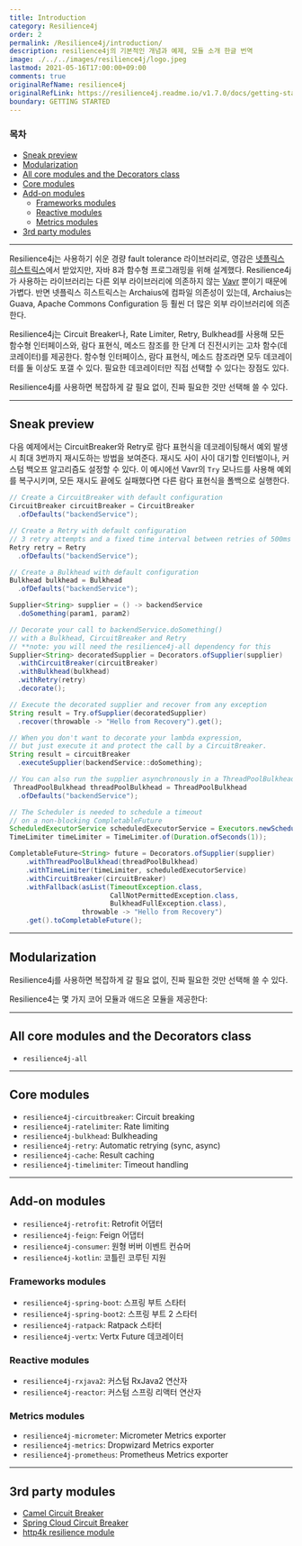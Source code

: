 ```yaml
---
title: Introduction
category: Resilience4j
order: 2
permalink: /Resilience4j/introduction/
description: resilience4j의 기본적인 개념과 예제, 모듈 소개 한글 번역
image: ./../../images/resilience4j/logo.jpeg
lastmod: 2021-05-16T17:00:00+09:00
comments: true
originalRefName: resilience4j
originalRefLink: https://resilience4j.readme.io/v1.7.0/docs/getting-started
boundary: GETTING STARTED
---
```


### 목차

- [Sneak preview](#sneak-preview)
- [Modularization](#modularization)
- [All core modules and the Decorators class](#all-core-modules-and-the-decorators-class)
- [Core modules](#core-modules)
- [Add-on modules](#add-on-modules)
  + [Frameworks modules](#frameworks-modules)
  + [Reactive modules](#reactive-modules)
  + [Metrics modules](#metrics-modules)
- [3rd party modules](#3rd-party-modules)

---

Resilience4j는 사용하기 쉬운 경량 fault tolerance 라이브러리로, 영감은 [넷플릭스 히스트릭스](https://github.com/Netflix/Hystrix)에서 받았지만, 자바 8과 함수형 프로그래밍을 위해 설계했다. Resilience4j가 사용하는 라이브러리는 다른 외부 라이브러리에 의존하지 않는 [Vavr](http://www.vavr.io/) 뿐이기 때문에 가볍다. 반면 넷플릭스 히스트릭스는 Archaius에 컴파일 의존성이 있는데, Archaius는 Guava, Apache Commons Configuration 등 훨씬 더 많은 외부 라이브러리에 의존한다.

Resilience4j는 Circuit Breaker나, Rate Limiter, Retry, Bulkhead를 사용해 모든 함수형 인터페이스와, 람다 표현식, 메소드 참조를 한 단계 더 진전시키는 고차 함수(데코레이터)를 제공한다. 함수형 인터페이스, 람다 표현식, 메소드 참조라면 모두 데코레이터를 둘 이상도 포갤 수 있다. 필요한 데코레이터만 직접 선택할 수 있다는 장점도 있다.

Resilience4j를 사용하면 복잡하게 갈 필요 없이, 진짜 필요한 것만 선택해 쓸 수 있다.

---

## Sneak preview

다음 예제에서는 CircuitBreaker와 Retry로 람다 표현식을 데코레이팅해서 예외 발생 시 최대 3번까지 재시도하는 방법을 보여준다.
재시도 사이 사이 대기할 인터벌이나, 커스텀 백오프 알고리즘도 설정할 수 있다.
이 예시에선 Vavr의 `Try` 모나드를 사용해 예외를 복구시키며, 모든 재시도 끝에도 실패했다면 다른 람다 표현식을 폴백으로 실행한다.

```java
// Create a CircuitBreaker with default configuration
CircuitBreaker circuitBreaker = CircuitBreaker
  .ofDefaults("backendService");

// Create a Retry with default configuration
// 3 retry attempts and a fixed time interval between retries of 500ms
Retry retry = Retry
  .ofDefaults("backendService");

// Create a Bulkhead with default configuration
Bulkhead bulkhead = Bulkhead
  .ofDefaults("backendService");

Supplier<String> supplier = () -> backendService
  .doSomething(param1, param2)

// Decorate your call to backendService.doSomething() 
// with a Bulkhead, CircuitBreaker and Retry
// **note: you will need the resilience4j-all dependency for this
Supplier<String> decoratedSupplier = Decorators.ofSupplier(supplier)
  .withCircuitBreaker(circuitBreaker)
  .withBulkhead(bulkhead)
  .withRetry(retry)  
  .decorate();

// Execute the decorated supplier and recover from any exception
String result = Try.ofSupplier(decoratedSupplier)
  .recover(throwable -> "Hello from Recovery").get();

// When you don't want to decorate your lambda expression,
// but just execute it and protect the call by a CircuitBreaker.
String result = circuitBreaker
  .executeSupplier(backendService::doSomething);

// You can also run the supplier asynchronously in a ThreadPoolBulkhead
 ThreadPoolBulkhead threadPoolBulkhead = ThreadPoolBulkhead
  .ofDefaults("backendService");

// The Scheduler is needed to schedule a timeout 
// on a non-blocking CompletableFuture
ScheduledExecutorService scheduledExecutorService = Executors.newScheduledThreadPool(3);
TimeLimiter timeLimiter = TimeLimiter.of(Duration.ofSeconds(1));

CompletableFuture<String> future = Decorators.ofSupplier(supplier)
    .withThreadPoolBulkhead(threadPoolBulkhead)
    .withTimeLimiter(timeLimiter, scheduledExecutorService)
    .withCircuitBreaker(circuitBreaker)
    .withFallback(asList(TimeoutException.class, 
                         CallNotPermittedException.class, 
                         BulkheadFullException.class),  
                  throwable -> "Hello from Recovery")
    .get().toCompletableFuture();
```

---

## Modularization

Resilience4j를 사용하면 복잡하게 갈 필요 없이, 진짜 필요한 것만 선택해 쓸 수 있다.

Resilience4는 몇 가지 코어 모듈과 애드온 모듈을 제공한다:

---

## All core modules and the Decorators class

- `resilience4j-all`

---

## Core modules

- `resilience4j-circuitbreaker`: Circuit breaking
- `resilience4j-ratelimiter`: Rate limiting
- `resilience4j-bulkhead`: Bulkheading
- `resilience4j-retry`: Automatic retrying (sync, async)
- `resilience4j-cache`: Result caching
- `resilience4j-timelimiter`: Timeout handling

---

## Add-on modules

- `resilience4j-retrofit`: Retrofit 어댑터
- `resilience4j-feign`: Feign 어댑터
- `resilience4j-consumer`: 원형 버버 이벤트 컨슈머
- `resilience4j-kotlin`: 코틀린 코루틴 지원

### Frameworks modules

- `resilience4j-spring-boot`: 스프링 부트 스타터
- `resilience4j-spring-boot2`: 스프링 부트 2 스타터
- `resilience4j-ratpack`: Ratpack 스타터
- `resilience4j-vertx`: Vertx Future 데코레이터

### Reactive modules

- `resilience4j-rxjava2`: 커스텀 RxJava2 연산자
- `resilience4j-reactor`: 커스텀 스프링 리액터 연산자

### Metrics modules

- `resilience4j-micrometer`: Micrometer Metrics exporter
- `resilience4j-metrics`: Dropwizard Metrics exporter
- `resilience4j-prometheus`: Prometheus Metrics exporter

---

## 3rd party modules

- [Camel Circuit Breaker](https://camel.apache.org/manual/latest/resilience4j-eip.html)
- [Spring Cloud Circuit Breaker](https://spring.io/projects/spring-cloud-circuitbreaker)
- [http4k resilience module](https://www.http4k.org/guide/modules/resilience/)